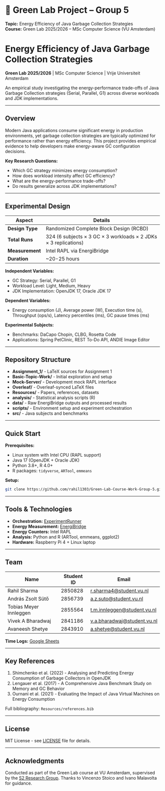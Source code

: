 # 🌱 Green Lab Project – Group 5

**Topic:** Energy Efficiency of Java Garbage Collection Strategies  
**Course:** Green Lab 2025/2026 – MSc Computer Science (VU Amsterdam)

# Energy Efficiency of Java Garbage Collection Strategies

**Green Lab 2025/2026** | MSc Computer Science | Vrije Universiteit Amsterdam

An empirical study investigating the energy-performance trade-offs of Java Garbage Collection strategies (Serial, Parallel, G1) across diverse workloads and JDK implementations.

---

## Overview

Modern Java applications consume significant energy in production environments, yet garbage collection strategies are typically optimized for performance rather than energy efficiency. This project provides empirical evidence to help developers make energy-aware GC configuration decisions.

**Key Research Questions:**
- Which GC strategy minimizes energy consumption?
- How does workload intensity affect GC efficiency?
- What are the energy-performance trade-offs?
- Do results generalize across JDK implementations?

---

## Experimental Design

| Aspect | Details |
|--------|---------|
| **Design Type** | Randomized Complete Block Design (RCBD) |
| **Total Runs** | 324 (6 subjects × 3 GC × 3 workloads × 2 JDKs × 3 replications) |
| **Measurement** | Intel RAPL via EnergiBridge |
| **Duration** | ~20-25 hours |

**Independent Variables:**
- GC Strategy: Serial, Parallel, G1
- Workload Level: Light, Medium, Heavy
- JDK Implementation: OpenJDK 17, Oracle JDK 17

**Dependent Variables:**
- Energy consumption (J), Average power (W), Execution time (s), Throughput (ops/s), Latency percentiles (ms), GC pause times (ms)

**Experimental Subjects:**
- Benchmarks: DaCapo Chopin, CLBG, Rosetta Code
- Applications: Spring PetClinic, REST To-Do API, ANDIE Image Editor

---

## Repository Structure

- **Assignment_1/** - LaTeX sources for Assignment 1
- **Basic-Topic-Work/** - Initial exploration and setup
- **Mock-Server/** - Development mock RAPL interface
- **Overleaf/** - Overleaf-synced LaTeX files
- **Resources/** - Papers, references, datasets
- **analysis/** - Statistical analysis scripts (R)
- **data/** - Raw EnergiBridge outputs and processed results
- **scripts/** - Environment setup and experiment orchestration
- **src/** - Java subjects and benchmarks

---

## Quick Start

**Prerequisites:**
- Linux system with Intel CPU (RAPL support)
- Java 17 (OpenJDK + Oracle JDK)
- Python 3.8+, R 4.0+
- R packages: `tidyverse`, `ARTool`, `emmeans`

**Setup:**
```bash
git clone https://github.com/rahil1303/Green-Lab-Course-Work-Group-5.git
```


---

## Tools & Technologies

- **Orchestration:** [ExperimentRunner](https://github.com/S2-group/experiment-runner)
- **Energy Measurement:** [EnergiBridge](https://github.com/S2-group/energibridge)
- **Energy Counters:** Intel RAPL
- **Analysis:** Python and R (ARTool, emmeans, ggplot2)
- **Hardware:** Raspberry Pi 4 + Linux laptop

---

## Team

| Name | Student ID | Email |
|------|------------|-------|
| Rahil Sharma | 2850828 | r.sharma4@student.vu.nl |
| András Zsolt Sütő | 2856739 | a.z.suto@student.vu.nl |
| Tobias Meyer Innleggen | 2855564 | t.m.innleggen@student.vu.nl |
| Vivek A Bharadwaj | 2841186 | v.a.bharadwaj@student.vu.nl |
| Avaneesh Shetye | 2843910 | a.shetye@student.vu.nl |

**Time Logs:** [Google Sheets](https://docs.google.com/spreadsheets/d/1333u48gWQoafeC8ukJoe-fx9sy5RInaw/edit?usp=sharing&ouid=105392327583206963909&rtpof=true&sd=true)

---

## Key References

1. Shimchenko et al. (2022) - Analysing and Predicting Energy Consumption of Garbage Collectors in OpenJDK
2. Lengauer et al. (2017) - A Comprehensive Java Benchmark Study on Memory and GC Behavior
3. Ournani et al. (2021) - Evaluating the Impact of Java Virtual Machines on Energy Consumption

Full bibliography: `Resources/references.bib`

---

## License

MIT License - see [LICENSE](LICENSE) file for details.

---

## Acknowledgments

Conducted as part of the Green Lab course at VU Amsterdam, supervised by the [S2 Research Group](https://s2group.cs.vu.nl/). Thanks to Vincenzo Stoico and Ivano Malavolta for guidance.
